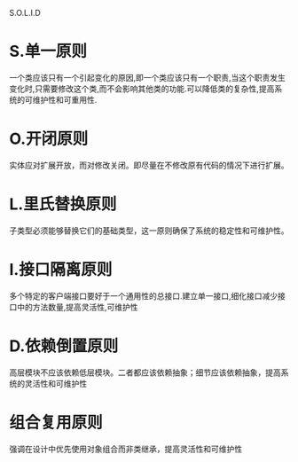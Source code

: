 S.O.L.I.D
# S.单一原则
一个类应该只有一个引起变化的原因,即一个类应该只有一个职责,当这个职责发生变化时,只需要修改这个类,而不会影响其他类的功能.可以降低类的复杂性,提高系统的可维护性和可重用性.
# O.开闭原则
实体应对扩展开放，而对修改关闭。即尽量在不修改原有代码的情况下进行扩展。

# L.里氏替换原则
子类型必须能够替换它们的基础类型，这一原则确保了系统的稳定性和可维护性。

# I.接口隔离原则
多个特定的客户端接口要好于一个通用性的总接口.建立单一接口,细化接口减少接口中的方法数量,提高灵活性,可维护性

# D.依赖倒置原则
高层模块不应该依赖低层模块。二者都应该依赖抽象；细节应该依赖抽象，提高系统的灵活性和可维护性

# 组合复用原则
强调在设计中优先使用对象组合而非类继承，提高灵活性和可维护性

